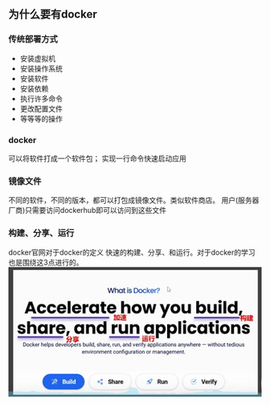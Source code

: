 ## 为什么要有docker

### 传统部署方式
- 安装虚拟机
- 安装操作系统
- 安装软件
- 安装依赖
- 执行许多命令
- 更改配置文件
- 等等等的操作

### docker
可以将软件打成一个软件包；
实现一行命令快速启动应用

### 镜像文件
不同的软件，不同的版本，都可以打包成镜像文件。类似软件商店。
用户(服务器厂商)只需要访问dockerhub即可以访问到这些文件

### 构建、分享、运行
docker官网对于docker的定义
快速的构建、分享、和运行。对于docker的学习也是围绕这3点进行的。
![](./images/docker-01-01.png)